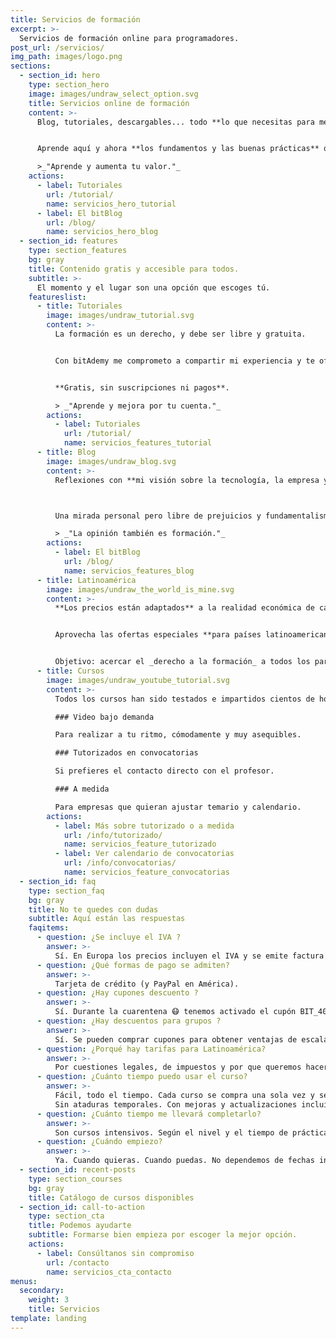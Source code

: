 ```yaml
---
title: Servicios de formación
excerpt: >-
  Servicios de formación online para programadores.
post_url: /servicios/
img_path: images/logo.png
sections:
  - section_id: hero
    type: section_hero
    image: images/undraw_select_option.svg
    title: Servicios online de formación
    content: >-
      Blog, tutoriales, descargables... todo **lo que necesitas para mejorar** como profesional del desarrollo.


      Aprende aquí y ahora **los fundamentos y las buenas prácticas** que te resultarán útiles en tu carrera en la programación.

      >_"Aprende y aumenta tu valor."_
    actions:
      - label: Tutoriales
        url: /tutorial/
        name: servicios_hero_tutorial
      - label: El bitBlog
        url: /blog/
        name: servicios_hero_blog
  - section_id: features
    type: section_features
    bg: gray
    title: Contenido gratis y accesible para todos.
    subtitle: >-
      El momento y el lugar son una opción que escoges tú.
    featureslist:
      - title: Tutoriales
        image: images/undraw_tutorial.svg
        content: >-
          La formación es un derecho, y debe ser libre y gratuita.


          Con bitAdemy me comprometo a compartir mi experiencia y te ofrezco todo el contenido de los cursos en formato blog.


          **Gratis, sin suscripciones ni pagos**.

          > _"Aprende y mejora por tu cuenta."_
        actions:
          - label: Tutoriales
            url: /tutorial/
            name: servicios_features_tutorial
      - title: Blog
        image: images/undraw_blog.svg
        content: >-
          Reflexiones con **mi visión sobre la tecnología, la empresa y los profesionales** del software.



          Una mirada personal pero libre de prejuicios y fundamentalismos tecnológicos.

          > _"La opinión también es formación."_
        actions:
          - label: El bitBlog
            url: /blog/
            name: servicios_features_blog
      - title: Latinoamérica
        image: images/undraw_the_world_is_mine.svg
        content: >-
          **Los precios están adaptados** a la realidad económica de cada región.


          Aprovecha las ofertas especiales **para países latinoamericanos** expresadas en dólares americanos.


          Objetivo: acercar el _derecho a la formación_ a todos los participantes de **América Latina**.
      - title: Cursos
        image: images/undraw_youtube_tutorial.svg
        content: >-
          Todos los cursos han sido testados e impartidos cientos de horas. Contenido ajustado, metodología práctica. Diversas **modalidades**:

          ### Video bajo demanda

          Para realizar a tu ritmo, cómodamente y muy asequibles.

          ### Tutorizados en convocatorias

          Si prefieres el contacto directo con el profesor.

          ### A medida

          Para empresas que quieran ajustar temario y calendario.
        actions:
          - label: Más sobre tutorizado o a medida
            url: /info/tutorizado/
            name: servicios_feature_tutorizado
          - label: Ver calendario de convocatorias
            url: /info/convocatorias/
            name: servicios_feature_convocatorias
  - section_id: faq
    type: section_faq
    bg: gray
    title: No te quedes con dudas
    subtitle: Aquí están las respuestas
    faqitems:
      - question: ¿Se incluye el IVA ?
        answer: >-
          Sí. En Europa los precios incluyen el IVA y se emite factura para cada compra.
      - question: ¿Qué formas de pago se admiten?
        answer: >-
          Tarjeta de crédito (y PayPal en América).
      - question: ¿Hay cupones descuento ?
        answer: >-
          Sí. Durante la cuarentena 😷 tenemos activado el cupón BIT_40. Asígnalo durante el proceso de pago para un descuento del 40%. Quédate en casa. 🏡
      - question: ¿Hay descuentos para grupos ?
        answer: >-
          Sí. Se pueden comprar cupones para obtener ventajas de escalado. [Solicita información](/contacto)
      - question: ¿Porqué hay tarifas para Latinoamérica?
        answer: >-
          Por cuestiones legales, de impuestos y por que queremos hacer nuestros productos accesibles a todo el mundo.
      - question: ¿Cuánto tiempo puedo usar el curso?
        answer: >-
          Fácil, todo el tiempo. Cada curso se compra una sola vez y se puede visionar indefinidamente.
          Sin ataduras temporales. Con mejoras y actualizaciones incluidas para siempre.
      - question: ¿Cuánto tiempo me llevará completarlo?
        answer: >-
          Son cursos intensivos. Según el nivel y el tiempo de práctica llevará entre 16 y 20 horas. Lo recomendable es dedicarle al menos 4 horas por semana y terminarlo en menos de un mes. Pero, recuerda, que lo tendrás aquí para siempre.
      - question: ¿Cuándo empiezo?
        answer: >-
          Ya. Cuando quieras. Cuando puedas. No dependemos de fechas inicio fin. No tienes que esperar por tus compañeros ni adaptarte a horarios.
  - section_id: recent-posts
    type: section_courses
    bg: gray
    title: Catálogo de cursos disponibles
  - section_id: call-to-action
    type: section_cta
    title: Podemos ayudarte
    subtitle: Formarse bien empieza por escoger la mejor opción.
    actions:
      - label: Consúltanos sin compromiso
        url: /contacto
        name: servicios_cta_contacto
menus:
  secondary:
    weight: 3
    title: Servicios
template: landing
---
```

